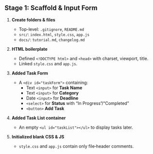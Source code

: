 ## Stage 1: Scaffold & Input Form

1. **Create folders & files**  
   - Top-level: `.gitignore`, `README.md`  
   - `src/`: `index.html`, `style.css`, `app.js`  
   - `docs/`: `tutorial.md`, `changelog.md`

2. **HTML boilerplate**  
   - Defined `<!DOCTYPE html>` and `<head>` with charset, viewport, title.  
   - Linked `style.css` and `app.js`.

3. **Added Task Form**  
   - A `<div id="taskForm">` containing:  
     - Text `<input>` for **Task Name**  
     - Text `<input>` for **Category**  
     - Date `<input>` for **Deadline**  
     - `<select>` for **Status** with “In Progress”/“Completed”  
     - `<button>` **Add Task**

4. **Added Task List container**  
   - An empty `<ul id="taskList"></ul>` to display tasks later.

5. **Initialized blank CSS & JS**  
   - `style.css` and `app.js` contain only file‐header comments.
